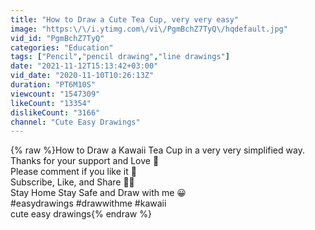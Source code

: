 ```yaml
---
title: "How to Draw a Cute Tea Cup, very very easy"
image: "https:\/\/i.ytimg.com\/vi\/PgmBchZ7TyQ\/hqdefault.jpg"
vid_id: "PgmBchZ7TyQ"
categories: "Education"
tags: ["Pencil","pencil drawing","line drawings"]
date: "2021-11-12T15:13:42+03:00"
vid_date: "2020-11-10T10:26:13Z"
duration: "PT6M10S"
viewcount: "1547309"
likeCount: "13354"
dislikeCount: "3166"
channel: "Cute Easy Drawings"
---
```

{% raw %}How to Draw a Kawaii Tea Cup in a very very simplified way.<br />Thanks for your support and Love 🤗<br />Please comment if you like it  🙏<br />Subscribe, Like, and Share 🙏🙏<br />Stay Home Stay Safe and Draw with me 😀<br />#easydrawings  #drawwithme #kawaii <br />cute easy drawings{% endraw %}
